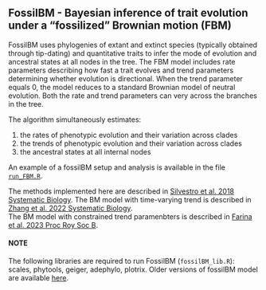 ## FossilBM - Bayesian inference of trait evolution under a “fossilized” Brownian motion (FBM)

FossilBM uses phylogenies of extant and extinct species (typically obtained through tip-dating) and quantitative traits to infer the mode of evolution and ancestral states at all nodes in the tree.
The FBM model includes rate parameters describing how fast a trait evolves and trend parameters determining whether evolution is directional. When the trend parameter equals 0, the model reduces to a standard Brownian model of neutral evolution. Both the rate and trend parameters can very across the branches in the tree.

The algorithm simultaneously estimates:  
1. the rates of phenotypic evolution and their variation across clades  
2. the trends of phenotypic evolution and their variation across clades  
3. the ancestral states at all internal nodes

An example of a fossilBM setup and analysis is available in the file [`run_FBM.R`](https://github.com/dsilvestro/fossilBM/blob/master/run_FBM.R). 


The methods implemented here are described in [Silvestro et al. 2018 Systematic Biology](https://doi.org/10.1093/sysbio/syy046).
The BM model with time-varying trend is described in [Zhang et al. 2022 Systematic Biology](https://doi.org/10.1093/sysbio/syab065).  
The BM model with constrained trend paramenbters is described in [Farina et al. 2023 Proc Roy Soc B](https://doi.org/10.1098/rspb.2023.1099). 
  

#### NOTE
The following libraries are required to run FossilBM (`fossilBM_lib.R`): scales, phytools, geiger, adephylo, plotrix. 
Older versions of fossilBM model are available [here](https://github.com/dsilvestro/fossilBM/releases/tag/v0.2). 

